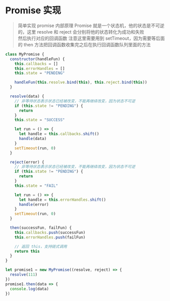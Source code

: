 # Promise 实现

> 简单实现 promise 内部原理
> Promise 就是一个状态机，他的状态是不可逆的，这里 resolve 和 reject 会分别将他的状态转化为成功和失败  
> 然后执行对应的回调函数
> 注意这里需要用到 setTimeout，因为需要等后面的 then 方法把回调函数收集完之后在执行回调函数队列里面的方法

```javascript
class MyPromise {
  constructor(handleFun) {
    this.callbacks = []
    this.errorHandles = []
    this.state = "PENDING"

    handleFun(this.resolve.bind(this), this.reject.bind(this))
  }

  resolve(data) {
    // 非等待状态表示状态已经被改变，不能再继续改变，因为状态不可逆
    if (this.state != "PENDING") {
      return
    }
    this.state = "SUCCESS"

    let run = () => {
      let handle = this.callbacks.shift()
      handle(data)
    }
    setTimeout(run, 0)
  }

  reject(error) {
    // 非等待状态表示状态已经被改变，不能再继续改变，因为状态不可逆
    if (this.state != "PENDING") {
      return
    }
    this.state = "FAIL"

    let run = () => {
      let handle = this.errorHandles.shift()
      handle(error)
    }
    setTimeout(run, 0)
  }

  then(successFun, failFun) {
    this.callbacks.push(successFun)
    this.errorHandles.push(failFun)

    // 返回 this，支持链式调用
    return this
  }
}

let promise1 = new MyPromise((resolve, reject) => {
  resolve(111)
})
promise1.then(data => {
  console.log(data)
})
```
